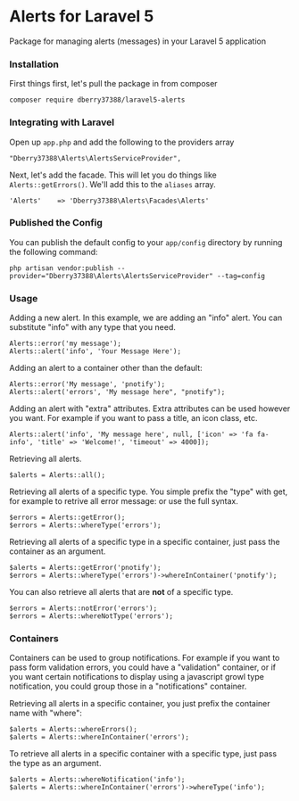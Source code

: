 # Alerts for Laravel 5

Package for managing alerts (messages) in your Laravel 5 application

### Installation

First things first, let's pull the package in from composer

```
composer require dberry37388/laravel5-alerts
```

### Integrating with Laravel

Open up ```app.php``` and add the following to the providers array

```
"Dberry37388\Alerts\AlertsServiceProvider",
```

Next, let's add the facade. This will let you do things like ```Alerts::getErrors()```. We'll add this to the
```aliases``` array.

```
'Alerts'    => 'Dberry37388\Alerts\Facades\Alerts'
```

### Published the Config
You can publish the default config to your ```app/config``` directory by running the following command:

```
php artisan vendor:publish --provider="Dberry37388\Alerts\AlertsServiceProvider" --tag=config
```

### Usage

Adding a new alert. In this example, we are adding an "info" alert. You can substitute "info" with any type that you need.

```
Alerts::error('my message');
Alerts::alert('info', 'Your Message Here');
```

Adding an alert to a container other than the default:

```
Alerts::error('My message', 'pnotify');
Alerts::alert('errors', 'My message here", "pnotify");
```

Adding an alert with "extra" attributes. Extra attributes can be used however you want. For example if you want to pass
a title, an icon class, etc.

```
Alerts::alert('info', 'My message here', null, ['icon' => 'fa fa-info', 'title' => 'Welcome!', 'timeout' => 4000]);
```

Retrieving all alerts.

```
$alerts = Alerts::all();
```

Retrieving all alerts of a specific type.
You simple prefix the "type" with get, for example to retrive all error message: or use the full syntax.

```
$errors = Alerts::getError();
$errors = Alerts::whereType('errors');
```

Retrieving all alerts of a specific type in a specific container, just pass the container as an argument.

```
$alerts = Alerts::getError('pnotify');
$errors = Alerts::whereType('errors')->whereInContainer('pnotify');
```

You can also retrieve all alerts that are **not** of a specific type.

```
$errors = Alerts::notError('errors');
$errors = Alerts::whereNotType('errors');
```

### Containers
Containers can be used to group notifications. For example if you want to pass form validation errors, you could have
a "validation" container, or if you want certain notifications to display using a javascript growl type notification,
you could group those in a "notifications" container.

Retrieving all alerts in a specific container, you just prefix the container name with "where":

```
$alerts = Alerts::whereErrors();
$alerts = Alerts::whereInContainer('errors');
```

To retrieve all alerts in a specific container with a specific type, just pass the type as an argument.

```
$alerts = Alerts::whereNotification('info');
$alerts = Alerts::whereInContainer('errors')->whereType('info');
```
